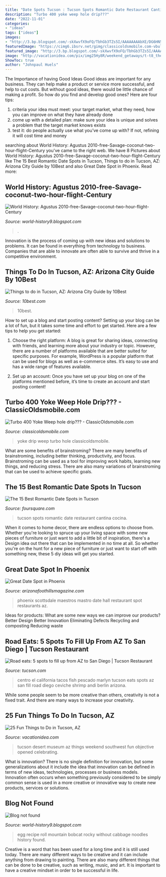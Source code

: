 ```yaml
---
title: "Date Spots Tucson : Tucson Spots Romantic Date Restaurant Cantina Cocina"
description: "Turbo 400 yoke weep hole drip???"
date: "2022-11-01"
categories:
- "ideas"
tags: ["ideas"]
images:
- "http://3.bp.blogspot.com/-skXwvfX9oFQ/TbhGb3TZs5I/AAAAAAAAbXE/DG6HN5GpBWw/s1600/LynxCopyrightM-JdeMesterton.jpg"
featuredImage: "https://cimg6.ibsrv.net/gimg/classicoldsmobile.com-vbulletin/1080x1920/c7bf9b8d_b2c1_4424_aea9_d38244892541_f2933d61c7fa1d673741b24d1df1dd76eb37735b.jpeg"
featured_image: "http://3.bp.blogspot.com/-skXwvfX9oFQ/TbhGb3TZs5I/AAAAAAAAbXE/DG6HN5GpBWw/s1600/LynxCopyrightM-JdeMesterton.jpg"
image: "http://vacationidea.com/pix/img25Hy8R/weekend_getaways/t-t8_the_tucson_desert_art_museum_5425_mobi.jpg"
ShowToc: true
author: "Johnpaul Huels"
---
```



The Importance of having Good Ideas
Good ideas are important for any business. They can help make a product or service more successful, and help to cut costs. But without good ideas, there would be little chance of making a profit. So how do you find and develop good ones? Here are four tips:
1. criteria your idea must meet: your target market, what they need, how you can improve on what they have already done
2. come up with a detailed plan: make sure your idea is unique and solves a problem that the target market knows exists
3. test it: do people actually use what you’ve come up with? If not, refining it will cost time and money

	

		
searching about World History: Agustus 2010-free-Savage-coconut-two-hour-flight-Century you've came to the right web. We have 8 Pictures about World History: Agustus 2010-free-Savage-coconut-two-hour-flight-Century like The 15 Best Romantic Date Spots in Tucson, Things to do in Tucson, AZ: Arizona City Guide by 10Best and also Great Date Spot in Phoenix. Read more:
		
    
## World History: Agustus 2010-free-Savage-coconut-two-hour-flight-Century

<img loading=lazy src="http://4.bp.blogspot.com/_5FY6wI5Dcsw/TGiD9EKVFKI/AAAAAAAAYZg/HB00lrVEPaI/s1600/FujiSalad©M-JdeMesterton.JPG" onerror="this.onerror=null;this.src='https://tse3.mm.bing.net/th?id=OIP.stpWw6i2GaIQ9RjsWSitKAHaFj&amp;pid=15.1';" alt="World History: Agustus 2010-free-Savage-coconut-two-hour-flight-Century">

_Source: world-history9.blogspot.com_

>. 

	

Innovation is the process of coming up with new ideas and solutions to problems. It can be found in everything from technology to business. Companies that are able to innovate are often able to survive and thrive in a competitive environment.

    
## Things To Do In Tucson, AZ: Arizona City Guide By 10Best

<img loading=lazy src="https://img1.10bestmedia.com/Images/Photos/302503/47.Scott.Tucson.AZ.001_54_990x660.jpg" onerror="this.onerror=null;this.src='https://tse1.mm.bing.net/th?id=OIP.t0j3iyXzjdA1W9Hi9QwyLgHaE8&amp;pid=15.1';" alt="Things to do in Tucson, AZ: Arizona City Guide by 10Best">

_Source: 10best.com_

>10best. 

	

How to set up a blog and start posting content?
Setting up your blog can be a lot of fun, but it takes some time and effort to get started. Here are a few tips to help you get started:
1. Choose the right platform: A blog is great for sharing ideas, connecting with friends, and learning more about your industry or topic. However, there are a number of platforms available that are better suited for specific purposes. For example, WordPress is a popular platform that can be used for blogs as well as e-commerce sites. It’s easy to use and has a wide range of features available.

2. Set up an account: Once you have set up your blog on one of the platforms mentioned before, it’s time to create an account and start posting content!

    
## Turbo 400 Yoke Weep Hole Drip??? - ClassicOldsmobile.com

<img loading=lazy src="https://cimg6.ibsrv.net/gimg/classicoldsmobile.com-vbulletin/1080x1920/c7bf9b8d_b2c1_4424_aea9_d38244892541_f2933d61c7fa1d673741b24d1df1dd76eb37735b.jpeg" onerror="this.onerror=null;this.src='https://tse1.mm.bing.net/th?id=OIP.cs53DBqYO9ACngkjs-KJ0AHaNK&amp;pid=15.1';" alt="Turbo 400 Yoke Weep hole drip??? - ClassicOldsmobile.com">

_Source: classicoldsmobile.com_

>yoke drip weep turbo hole classicoldsmobile. 

	

What are some benefits of brainstroming?
There are many benefits of brainstroming, including better thinking, productivity, and focus. Brainstroming can be used as a tool for improving work habits, learning new things, and reducing stress. There are also many variations of brainstroming that can be used to achieve specific goals.

    
## The 15 Best Romantic Date Spots In Tucson

<img loading=lazy src="https://fastly.4sqi.net/img/general/699x268/12293412_DuaxGJzQq9G4ipCAZQ3cgYi7z7LVu7YFWuZ6Hlr1GRs.jpg" onerror="this.onerror=null;this.src='https://tse2.mm.bing.net/th?id=OIP.AHLvnvHucpZK6Yt79a6PTQHaC1&amp;pid=15.1';" alt="The 15 Best Romantic Date Spots in Tucson">

_Source: foursquare.com_

>tucson spots romantic date restaurant cantina cocina. 

	

When it comes to home decor, there are endless options to choose from. Whether you're looking to spruce up your living space with some new pieces of furniture or just want to add a little bit of inspiration, there's a Design idea out there that can be implemented in no time at all. So whether you're on the hunt for a new piece of furniture or just want to start off with something new, these 5 diy ideas will get you started.

    
## Great Date Spot In Phoenix

<img loading=lazy src="https://www.arizonafoothillsmagazine.com/images/mastros3.jpg" onerror="this.onerror=null;this.src='https://tse2.mm.bing.net/th?id=OIP.gwwPN3uOz_yICOGyOZBGYAHaEI&amp;pid=15.1';" alt="Great Date Spot in Phoenix">

_Source: arizonafoothillsmagazine.com_

>phoenix scottsdale maestros mastro date hall restaurant spot restaurants az. 

	

Ideas for products: What are some new ways we can improve our products?
Better Design
Better Innovation
Eliminating Defects
Recycling and composting
Reducing waste

    
## Road Eats: 5 Spots To Fill Up From AZ To San Diego | Tucson Restaurant

<img loading=lazy src="http://bloximages.chicago2.vip.townnews.com/tucson.com/content/tncms/assets/v3/editorial/3/ae/3ae38ebc-c477-11e5-a29f-df2757e1bd15/56a7ec7383f3a.image.jpg" onerror="this.onerror=null;this.src='https://tse3.mm.bing.net/th?id=OIP.5oRLYSTAp-ijfs7l_kf_9AHaFE&amp;pid=15.1';" alt="Road eats: 5 spots to fill up from AZ to San Diego | Tucson Restaurant">

_Source: tucson.com_

>centro el california tacos fish pescado marlyn tucson eats spots az san fill road diego ceviche shrimp andi berlin arizona. 

	

While some people seem to be more creative than others, creativity is not a fixed trait. And there are many ways to increase your creativity.

    
## 25 Fun Things To Do In Tucson, AZ

<img loading=lazy src="http://vacationidea.com/pix/img25Hy8R/weekend_getaways/t-t8_the_tucson_desert_art_museum_5425_mobi.jpg" onerror="this.onerror=null;this.src='https://tse3.mm.bing.net/th?id=OIP.RpyiypQaulcWdK-UDKHqVgHaE7&amp;pid=15.1';" alt="25 Fun Things to Do in Tucson, AZ">

_Source: vacationidea.com_

>tucson desert museum az things weekend southwest fun objective opened celebrating. 

	

What is innovation?
There is no single definition for innovation, but some generalizations about it include the idea that innovation can be defined in terms of new ideas, technologies, processes or business models. Innovation often occurs when something previously considered to be simply common sense is used in a more creative or innovative way to create new products, services or solutions.

    
## Blog Not Found

<img loading=lazy src="http://3.bp.blogspot.com/-skXwvfX9oFQ/TbhGb3TZs5I/AAAAAAAAbXE/DG6HN5GpBWw/s1600/LynxCopyrightM-JdeMesterton.jpg" onerror="this.onerror=null;this.src='https://tse4.mm.bing.net/th?id=OIP.XlozWhD5qH4-eeX5lOYgxAAAAA&amp;pid=15.1';" alt="Blog not found">

_Source: world-history9.blogspot.com_

>egg recipe roll mountain bobcat rocky without cabbage noodles history found. 

	

Creative is a word that has been used for a long time and it is still used today. There are many different ways to be creative and it can include anything from drawing to painting. There are also many different things that can be done to be creative, such as writing, music, and art. It is important to have a creative mindset in order to be successful in life.

